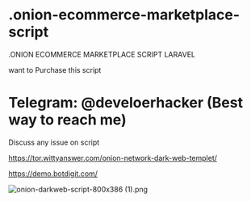 # .onion-ecommerce-marketplace-script
.ONION ECOMMERCE MARKETPLACE SCRIPT LARAVEL

want to Purchase this script

# Telegram: @develoerhacker  (Best way to reach me)

Discuss any issue on script


https://tor.wittyanswer.com/onion-network-dark-web-templet/

https://demo.botdigit.com/

<img src="/ucanbehack/.onion-ecommerce-marketplace-script/blob/master/onion-darkweb-script-800x386%20(1).png?raw=true" alt="onion-darkweb-script-800x386 (1).png">
